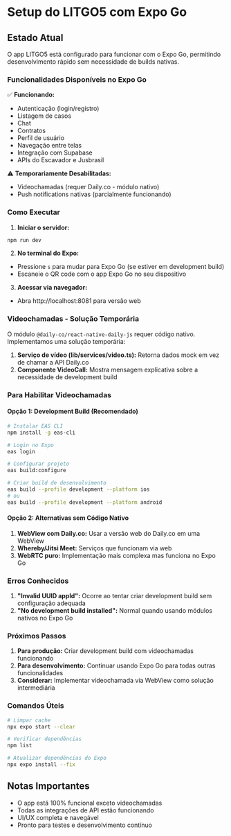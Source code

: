 # Setup do LITGO5 com Expo Go

## Estado Atual

O app LITGO5 está configurado para funcionar com o Expo Go, permitindo desenvolvimento rápido sem necessidade de builds nativas.

### Funcionalidades Disponíveis no Expo Go

✅ **Funcionando:**
- Autenticação (login/registro)
- Listagem de casos
- Chat
- Contratos
- Perfil de usuário
- Navegação entre telas
- Integração com Supabase
- APIs do Escavador e Jusbrasil

⚠️ **Temporariamente Desabilitadas:**
- Videochamadas (requer Daily.co - módulo nativo)
- Push notifications nativas (parcialmente funcionando)

### Como Executar

1. **Iniciar o servidor:**
```bash
npm run dev
```

2. **No terminal do Expo:**
- Pressione `s` para mudar para Expo Go (se estiver em development build)
- Escaneie o QR code com o app Expo Go no seu dispositivo

3. **Acessar via navegador:**
- Abra http://localhost:8081 para versão web

### Videochamadas - Solução Temporária

O módulo `@daily-co/react-native-daily-js` requer código nativo. Implementamos uma solução temporária:

1. **Serviço de vídeo (lib/services/video.ts):** Retorna dados mock em vez de chamar a API Daily.co
2. **Componente VideoCall:** Mostra mensagem explicativa sobre a necessidade de development build

### Para Habilitar Videochamadas

#### Opção 1: Development Build (Recomendado)
```bash
# Instalar EAS CLI
npm install -g eas-cli

# Login no Expo
eas login

# Configurar projeto
eas build:configure

# Criar build de desenvolvimento
eas build --profile development --platform ios
# ou
eas build --profile development --platform android
```

#### Opção 2: Alternativas sem Código Nativo
1. **WebView com Daily.co:** Usar a versão web do Daily.co em uma WebView
2. **Whereby/Jitsi Meet:** Serviços que funcionam via web
3. **WebRTC puro:** Implementação mais complexa mas funciona no Expo Go

### Erros Conhecidos

1. **"Invalid UUID appId":** Ocorre ao tentar criar development build sem configuração adequada
2. **"No development build installed":** Normal quando usando módulos nativos no Expo Go

### Próximos Passos

1. **Para produção:** Criar development build com videochamadas funcionando
2. **Para desenvolvimento:** Continuar usando Expo Go para todas outras funcionalidades
3. **Considerar:** Implementar videochamada via WebView como solução intermediária

### Comandos Úteis

```bash
# Limpar cache
npx expo start --clear

# Verificar dependências
npm list

# Atualizar dependências do Expo
npx expo install --fix
```

## Notas Importantes

- O app está 100% funcional exceto videochamadas
- Todas as integrações de API estão funcionando
- UI/UX completa e navegável
- Pronto para testes e desenvolvimento contínuo 